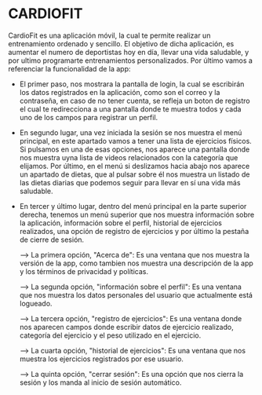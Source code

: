 # CARDIOFIT

CardioFit es una aplicación móvil, la cual te permite realizar un entrenamiento ordenado y sencillo. 
El objetivo de dicha aplicación, es aumentar el numero de deportistas hoy en día, llevar una vida saludable, 
y por ultimo programarte entrenamientos personalizados. Por último vamos a referenciar la funcionalidad de la app:

- El primer paso, nos mostrara la pantalla de login, la cual se escribirán los datos registrados en la aplicación, como son
el correo y la contraseña, en caso de no tener cuenta, se refleja un boton de registro el cual te redirecciona a una pantalla
donde te muestra todos y cada uno de los campos para registrar un perfil.

- En segundo lugar, una vez iniciada la sesión se nos muestra el menú principal, en este apartado vamos a tener una lista de
ejercicios físicos. Si pulsamos en una de esas opciones, nos aparece una pantalla donde nos muestra uyna lista de videos 
relacionados con la categoría que elijamos. Por último, en el menú si deslizamos hacia abajo nos aparece un apartado
de dietas, que al pulsar sobre él nos muestra un listado de las dietas diarias que podemos seguir para llevar en sí una
vida más saludable.

- En tercer y último lugar, dentro del menú principal en la parte superior derecha, tenemos un menú superior que 
nos muestra información sobre la aplicación, información sobre el perfil, historial de ejercicios realizados, una opción
de registro de ejercicios y por último la pestaña de cierre de sesión. 

    --> La primera opción, "Acerca de": Es una ventana que nos muestra la versión de la app, 
    como tambien nos muestra una descripción de la app y los términos de privacidad y políticas.
    
    --> La segunda opción, "información sobre el perfil": Es una ventana que nos muestra los datos personales del
    usuario que actualmente está logueado.
    
    --> La tercera opción, "registro de ejercicios": Es una ventana donde nos aparecen campos donde escribir datos de ejercicio
    realizado, categoría del ejercicio y el peso utilizado en el ejercicio.
    
    --> La cuarta opción, "historial de ejercicios": Es una ventana que nos muestra los ejercicios registrados por ese usuario.
    
    --> La quinta opción, "cerrar sesión": Es una opción que nos cierra la sesión y los manda al inicio de sesión automático.
